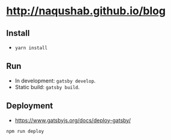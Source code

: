 # http://naqushab.github.io/blog


## Install
- `yarn install`

## Run
- In development: `gatsby develop`.
- Static build: `gatsby build`.

## Deployment
- https://www.gatsbyjs.org/docs/deploy-gatsby/

`npm run deploy`